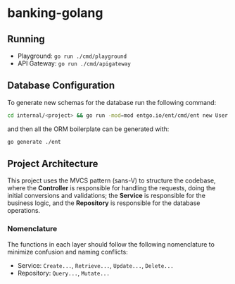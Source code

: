 # banking-golang

## Running

- Playground: `go run ./cmd/playground`
- API Gateway: `go run ./cmd/apigateway`

## Database Configuration

To generate new schemas for the database run the following command:

```bash
cd internal/<project> && go run -mod=mod entgo.io/ent/cmd/ent new User
```

and then all the ORM boilerplate can be generated with:

```bash
go generate ./ent
```

## Project Architecture

This project uses the MVCS pattern (sans-V) to structure the codebase, where the **Controller** is responsible for handling the requests, doing the initial conversions and validations; the **Service** is responsible for the business logic, and the **Repository** is responsible for the database operations.

### Nomenclature

The functions in each layer should follow the following nomenclature to minimize confusion and naming conflicts:

- Service: `Create...`, `Retrieve...`, `Update...`, `Delete...`
- Repository: `Query...`, `Mutate...`

